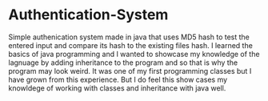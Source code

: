 # Authentication-System
Simple authenication system made in java that uses MD5 hash to test the entered input and compare its hash to the existing files hash. I learned the basics of java programming and I wanted to showcase my knowledge of the lagnuage by adding inheritance to the program and so that is why the program may look weird. It was one of my first programming classes but I have grown from this experience. But I do feel this show cases my knowldege of working with classes and inheritance with java well. 
